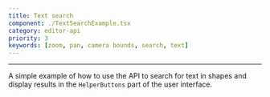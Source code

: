 ```yaml
---
title: Text search
component: ./TextSearchExample.tsx
category: editor-api
priority: 3
keywords: [zoom, pan, camera bounds, search, text]
---
```


---

A simple example of how to use the API to search for text in shapes and display results in the `HelperButtons` part of the user interface.
